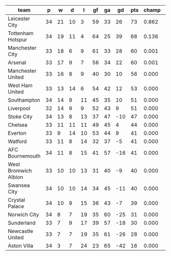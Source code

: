 |         team         | p  | w  | d  | l  | gf | ga | gd  | pts | champ |  1-4  |  5-7  |  rlg  |
|----------------------|----|----|----|----|----|----|-----|-----|-------|-------|-------|-------|
| Leicester City       | 34 | 21 | 10 |  3 | 59 | 33 |  26 |  73 | 0.862 | 1.000 | 0.000 | 0.000|
| Tottenham Hotspur    | 34 | 19 | 11 |  4 | 64 | 25 |  39 |  68 | 0.136 | 1.000 | 0.000 | 0.000|
| Manchester City      | 33 | 18 |  6 |  9 | 61 | 33 |  28 |  60 | 0.001 | 0.918 | 0.082 | 0.000|
| Arsenal              | 33 | 17 |  9 |  7 | 56 | 34 |  22 |  60 | 0.001 | 0.887 | 0.113 | 0.000|
| Manchester United    | 33 | 16 |  8 |  9 | 40 | 30 |  10 |  56 | 0.000 | 0.133 | 0.841 | 0.000|
| West Ham United      | 33 | 13 | 14 |  6 | 54 | 42 |  12 |  53 | 0.000 | 0.053 | 0.878 | 0.000|
| Southampton          | 34 | 14 |  9 | 11 | 45 | 35 |  10 |  51 | 0.000 | 0.001 | 0.320 | 0.000|
| Liverpool            | 32 | 14 |  9 |  9 | 52 | 43 |   9 |  51 | 0.000 | 0.008 | 0.737 | 0.000|
| Stoke City           | 34 | 13 |  8 | 13 | 37 | 47 | -10 |  47 | 0.000 | 0.000 | 0.010 | 0.000|
| Chelsea              | 33 | 11 | 11 | 11 | 49 | 45 |   4 |  44 | 0.000 | 0.000 | 0.019 | 0.000|
| Everton              | 33 |  9 | 14 | 10 | 53 | 44 |   9 |  41 | 0.000 | 0.000 | 0.000 | 0.000|
| Watford              | 33 | 11 |  8 | 14 | 32 | 37 |  -5 |  41 | 0.000 | 0.000 | 0.000 | 0.000|
| AFC Bournemouth      | 34 | 11 |  8 | 15 | 41 | 57 | -16 |  41 | 0.000 | 0.000 | 0.000 | 0.000|
| West Bromwich Albion | 33 | 10 | 10 | 13 | 31 | 40 |  -9 |  40 | 0.000 | 0.000 | 0.000 | 0.000|
| Swansea City         | 34 | 10 | 10 | 14 | 34 | 45 | -11 |  40 | 0.000 | 0.000 | 0.000 | 0.001|
| Crystal Palace       | 34 | 10 |  9 | 15 | 36 | 43 |  -7 |  39 | 0.000 | 0.000 | 0.000 | 0.001|
| Norwich City         | 34 |  8 |  7 | 19 | 35 | 60 | -25 |  31 | 0.000 | 0.000 | 0.000 | 0.704|
| Sunderland           | 33 |  7 |  9 | 17 | 39 | 57 | -18 |  30 | 0.000 | 0.000 | 0.000 | 0.441|
| Newcastle United     | 33 |  7 |  7 | 19 | 35 | 61 | -26 |  28 | 0.000 | 0.000 | 0.000 | 0.852|
| Aston Villa          | 34 |  3 |  7 | 24 | 23 | 65 | -42 |  16 | 0.000 | 0.000 | 0.000 | 1.000|
